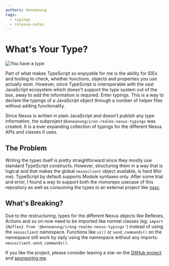 ```yaml
---
authors: keneanung
tags: 
  - typings
  - release-notes
---
```

# What's Your Type?

![You have a type](https://media1.giphy.com/media/f16wgrNYaKkBcvOu5r/giphy.gif)

Part of what makes TypeScript so enjoyable for me is the ability for IDEs and tooling to check, whether functions, objects and properties you use actually exist.
However, since TypeScript is interoperable with the vast JavaScript ecosystem which doesn't support the type system out of the box, away to add the information is required.
Enter typings. This is a way to declare the typings of a JavaScript object through a number of helper files without adding functionality.

Since Nexus is written in plain JavaScript and doesn't publish any type information, the subproject `@keneanung/iron-realms-nexus-typings` was created. It is a ever expanding collection
of typings for the different Nexus APIs and classes it uses.

## The Problem

Writing the types itself is pretty straightforward since they mostly use standard TypeScript constructs. However, structuring them in a way that is logical and that makes the global
`nexusclient` object available, is hard 8for me). TypeScript by default supports Module syntaxes only. After some trial and error, I found a way to support both the monorepo usecase of this repository
as well as consuming the types in an external project like [nssc](https://keneanung.github.io/nssc/).

## What's Breaking?

Due to the restructuring, types for the different Nexus objects like Reflexes, Actions and so on now need to be imported like normal classes (eg. `import {Reflex} from '@keneanung/irong-realms-nexus-typings'`)
instead of using the `nexusclient` namespace. Functions like `ui()` or `send_commands()` on the namespace still work by siply using the namespace without any imports: `nexusclient.send_commands()`.

If you like the project, please consider leaving a star on the [GitHub project](https://github.com/keneanung/nexus-scripts) and [sponsoring me](https://github.com/sponsors/keneanung).

